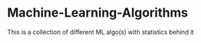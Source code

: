 # Machine-Learning-Algorithms
This is a collection of different ML algo(s) with statistics behind it
